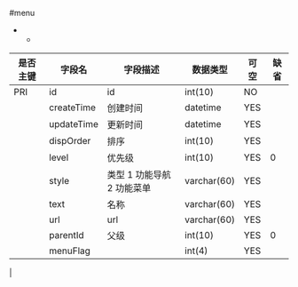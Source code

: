 #menu
* -
 
|是否主键	|字段名	|字段描述	|数据类型	|可空	|缺省	|
| --------|-----|-----|-----|-----|-----|
|PRI|id|id|int(10)|NO||
||createTime|创建时间|datetime|YES||
||updateTime|更新时间|datetime|YES||
||dispOrder|排序|int(10)|YES||
||level|优先级|int(10)|YES|0|
||style|类型 1 功能导航 2 功能菜单  |varchar(60)|YES||
||text|名称|varchar(60)|YES||
||url|url|varchar(60)|YES||
||parentId|父级|int(10)|YES|0|
||menuFlag||int(4)|YES||
|
